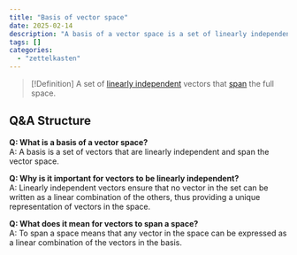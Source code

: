 ```yaml
---
title: "Basis of vector space"
date: 2025-02-14
description: "A basis of a vector space is a set of linearly independent vectors that span the entire space."
tags: []
categories: 
  - "zettelkasten"
---
```


> [!Definition]
A set of [linearly independent](Linear%20dependence.md) vectors that [span](Span%20of%20vector%20space.md) the full space.

## Q&A Structure

**Q: What is a basis of a vector space?**  
A: A basis is a set of vectors that are linearly independent and span the vector space.

**Q: Why is it important for vectors to be linearly independent?**  
A: Linearly independent vectors ensure that no vector in the set can be written as a linear combination of the others, thus providing a unique representation of vectors in the space.

**Q: What does it mean for vectors to span a space?**  
A: To span a space means that any vector in the space can be expressed as a linear combination of the vectors in the basis.